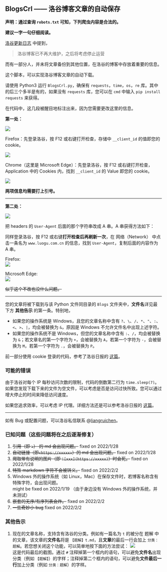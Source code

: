 ## BlogsCrl —— 洛谷博客文章的自动保存

**声明：通过查询 `robots.txt` 可知，下列爬虫内容是合法的。**

**建议一字一句仔细阅读。**

[洛谷更新日志](https://www.luogu.com.cn/discuss/223773) 中提到，

> 洛谷博客已不再大维护，之后将考虑停止运营

而有一部分人，并未将文章备份到其他位置，在洛谷的博客中存放着重要的信息。

这个脚本，可以实现洛谷博客文章的自动下载。

请使用 Python3 运行 `BlogsCrl.py`，确保有 `requests`，`time`，`os`，`re` 库。其中的后三个多半是有的，如果没有 `requests` 库，您可以在 `cmd` 中输入 `pip install requests` 来获得。

在代码中，这几段被醒目地标注出来，因为您需要更改这里的信息。

**第一处：**

![](https://s4.ax1x.com/2022/01/27/7XdRTU.png)

Firefox：先登录洛谷，按 F12 或右键打开检查，存储中 `__client_id` 的值即您的 cookie。

![](https://s4.ax1x.com/2022/01/27/7XwOuq.png)

Chrome（这里是 Microsoft Edge）：先登录洛谷，按 F12 或右键打开检查，Application 中的 Cookies 内，找到  `__client_id` 的 Value 即您的 cookie。

![](https://s4.ax1x.com/2022/01/29/HSOS8P.png)

**两项信息均需要打上引号。**

-----

**第二处：**

![](https://s4.ax1x.com/2022/01/27/7XIZ60.png)

把 headers 的 `User-Agent` 后面的那个字符串改成 A 串。A 串获得方法如下：

同样登录洛谷，按 F12 或右键**打开检查后再刷新一次**，在 网络（Network） 中点击一条名为 `www.luogu.com.cn` 的信息，找到 `User-Agent`，复制后面的内容作为 A 串。

Firefox:  
![](https://s4.ax1x.com/2022/01/27/7X2RJ0.png)

Microsoft Edge:  
![](https://s4.ax1x.com/2022/01/29/HSjwAH.png)

~~似乎这个不改也没什么问题。~~

------

您的文章将被下载到与该 Python 文件同目录的 `Blogs` 文件夹中，**文件名**详见最下方 **其他告示** 的第一条。特别地，
- 如果您的操作系统是 Windows，且您的文章名称中含有 `?`、`\`、`/`、`*`、`"`、`:`、`<`、`>`、`|`，均会被替换为 `&`，原因是 Windows 不允许文件名中出现上述字符。
- 如果您的操作系统不是 Windows，但您的文章名称中含有 `:`、`/`，均会被替换为 `&`；若文章名的第一个字符为 `+`，会被替换为 `A`，若第一个字符为 `-`，会被替换为 `M`，若第一个字符为 `.`，会被替换为 `P`。


前一部分使用 cookie 登录的代码，参考了洛谷日报的 [这篇](https://www.luogu.com.cn/blog/12cow/python)。

### 可能的错误

由于洛谷对每个 IP 每秒访问次数的限制，代码的倒数第二行为 `time.sleep(7)`。如果您发现下载下来的文件为空文件，可以考虑是否是访问过快所致。您可以通过增大停止的时间来降低访问速度。

如果您追求效率，可以考虑 IP 代理。详细方法还是可以参考洛谷日报的 [这篇](https://www.luogu.com.cn/blog/12cow/python)。

------

如有 Bug 或配置问题，可以洛谷私信联系 @[liangruichen](https://www.luogu.com.cn/user/409236)。

### 已知问题（这些问题将在之后逐渐修复）

1. ~~引用（即 `>`） 的 md 会出现问题。~~ fixed on 2022/1/28
2. ~~自动链接（即`<https://xxxxx>`）的 md 会出现问题。~~ fixed on 2022/1/28
3. ~~爬取带有说明的图片（即 `![xxx](https://xxxxx)`）时会死。~~ fixed on 2022/1/28
4. ~~特殊 markdown 字符不会被转义。~~ fixed on 2022/2/2
5. Windows 外的操作系统（如 Linux，Mac）在保存文件时，若博客名称含有特殊字符，会出现问题。  
    might be fixed on 2022/1/19 （由于身边没有 Windows 外的操作系统，并未测试）
6. ~~嵌套的无序/有序列表会炸。~~ fixed on 2022/2/2
7. ~~一些奇妙小 bug~~ fixed on 2022/2/2

### 其他告示
1. 现在的文章名称，支持含有洛谷的分类。例如有一篇名为 `t` 的被分在 题解 中的文章，该文章的**文件名**将是 `【题解】t.md`，且**文章**的最后一行会加上 `分类：题解`。若您想关闭这个功能，可以简单地按下面的方法尝试：
  ![](https://s4.ax1x.com/2022/01/29/H9pLiF.png)  
  这是代码最后的截图。通过 `#` 注释掉第一个框内的语句，可以避免**文件名**出现分类（例如 `【题解】`）的字样；注释掉第二个框内的语句，可以避免**文件最后一行**加上分类（例如 `分类：题解`）的字样。
